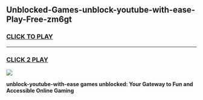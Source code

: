 
## Unblocked-Games-unblock-youtube-with-ease-Play-Free-zm6gt
<h3>
<a href="https://premium76.site?title=unblock-youtube-with-ease&ref=23A">CLICK TO PLAY</a></h3>
<hr>

<h3>
<a href="https://premium76.site?title=unblock-youtube-with-ease&ref=23A">CLICK 2 PLAY</a>
  
</h3>

<a href="https://premium76.site?title=unblock-youtube-with-ease&ref=23A"><img src="https://clearcache.store/games.png"></a>


**unblock-youtube-with-ease games unblocked: Your Gateway to Fun and Accessible Online Gaming**
